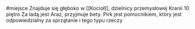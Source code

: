 #miejsce 
Znajduje się głęboko w [[Kocioł]], dzielnicy przemysłowej Kranii
10 piętro 
Za ladą jest Araz, przyjmuje bety. Pirk jest pomocnikiem, który jest odpowiedzialny za sprzątanie i tego typu rzeczy
